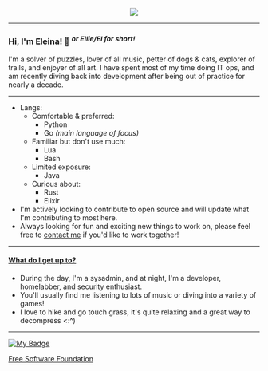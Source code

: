 <p align="center">
  <a href="https://skillicons.dev">
    <img src="https://skillicons.dev/icons?i=python,go,githubactions,docker,pycharm,neovim,git,cloudflare,linux,lua,bash" />
  </a>
</p>

---

### Hi, I'm Eleina! 👋 <sup> *or Ellie/El for short!* </sup>
I'm a solver of puzzles, lover of all music, petter of dogs & cats, explorer of trails, and enjoyer of all art. I have spent most of my time doing IT ops, and am recently diving back into development after being out of practice for nearly a decade.

---
<!-- 
- Currently working on: rewriting [~~PacLean~~](https://github.com/eleinah/paclean) (*new name coming soon...*)
- Currently learning: [the Charm suite](https://charm.sh/libs/)
-->
<!-- - If you're interested in seeing the projects I'm most proud of, check out my pinned repos. -->
- Langs:
  - Comfortable & preferred:
    - Python
    - Go *(main language of focus)*
  - Familiar but don't use much:
    - Lua
    - Bash
  - Limited exposure:
    - Java
  - Curious about:
    - Rust
    - Elixir
- I'm actively looking to contribute to open source and will update what I'm contributing to most here.
- Always looking for fun and exciting new things to work on, please feel free to [contact me](mailto:github@lly.email) if you'd like to work together!
<!-- - Looking to get into making 2D games with Godot & learning pixel art sometime in the future -->

---

#### <ins> What do I get up to? </ins>
- During the day, I'm a sysadmin, and at night, I'm a developer, homelabber, and security enthusiast.
- You'll usually find me listening to lots of music or diving into a variety of games!
- I love to hike and go touch grass, it's quite relaxing and a great way to decompress <:^)
<!-- - Check out [my blog](https://eleina.dev/blog) for more -->

---

[![My Badge](https://static.fsf.org/nosvn/associate/crm/6926091.png)](https://my.fsf.org/join?referrer=6926091)

[Free Software Foundation](https://www.fsf.org)
